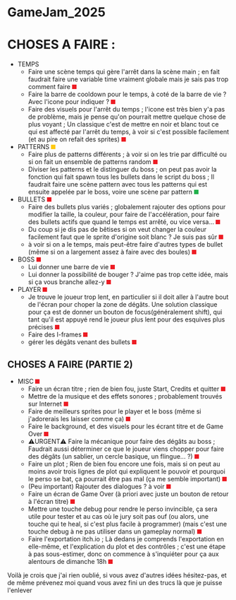 # GameJam_2025

# CHOSES A FAIRE : 
- TEMPS
  - Faire une scène temps qui gère l'arrêt dans la scène main ; en fait faudrait faire une variable time vraiment globale mais je sais pas trop comment faire ![](status_colour/status_not_done.png)
  - Faire la barre de cooldown pour le temps, à coté de la barre de vie ? Avec l'icone pour indiquer ? ![](status_colour/status_not_done.png)
  - Faire des visuels pour l'arrêt du temps ; l'icone est très bien y'a pas de problème, mais je pense qu'on pourrait mettre quelque chose de plus voyant ; Un classique c'est de mettre en noir et blanc tout ce qui est affecté par l'arrêt du temps, à voir si c'est possible facilement (et au pire on refait des sprites) ![](status_colour/status_not_done.png)
- PATTERNS ![](status_colour/status_in_progress.png)
  - Faire plus de patterns différents ; à voir si on les trie par difficulté ou si on fait un ensemble de patterns random ![](status_colour/status_not_done.png)
  - Diviser les patterns et le distinguer du boss ; on peut pas avoir la fonction qui fait spawn tous les bullets dans le script du boss ; Il faudrait faire une scène pattern avec tous les patterns qui est ensuite appelée par le boss, voire une scène par pattern ![](status_colour/status_done.png) 
- BULLETS ![](status_colour/status_not_done.png)
  - Faire des bullets plus variés ; globalement rajouter des options pour modifier la taille, la couleur, pour faire de l'accélération, pour faire des bullets actifs que quand le temps est arrêté, ou vice versa... ![](status_colour/status_not_done.png)
  - Du coup si je dis pas de bêtises si on veut changer la couleur facilement faut que le sprite d'origine soit blanc ? Je suis pas sûr ![](status_colour/status_not_done.png)
  - à voir si on a le temps, mais peut-être faire d'autres types de bullet (même si on a largement assez à faire avec des boules) ![](status_colour/status_not_done.png)
- BOSS ![](status_colour/status_not_done.png)
  - Lui donner une barre de vie ![](status_colour/status_not_done.png)
  - Lui donner la possibilité de bouger ? J'aime pas trop cette idée, mais si ça vous branche allez-y ![](status_colour/status_not_done.png)
- PLAYER ![](status_colour/status_not_done.png)
  - Je trouve le joueur trop lent, en particulier si il doit aller à l'autre bout de l'écran pour choper la zone de dégâts. Une solution classique pour ça est de donner un bouton de focus(généralement shift), qui tant qu'il est appuyé rend le joueur plus lent pour des esquives plus précises ![](status_colour/status_not_done.png)
  - Faire des I-frames ![](status_colour/status_not_done.png)
  - gérer les dégâts venant des bullets ![](status_colour/status_not_done.png)
## CHOSES A FAIRE (PARTIE 2)
- MISC ![](status_colour/status_not_done.png)
  - Faire un écran titre ; rien de bien fou, juste Start, Credits et quitter ![](status_colour/status_not_done.png)
  - Mettre de la musique et des effets sonores ; probablement trouvés sur Internet ![](status_colour/status_not_done.png)
  - Faire de meilleurs sprites pour le player et le boss (même si j'adorerais les laisser comme ça) ![](status_colour/status_not_done.png)
  - Faire le background, et des visuels pour les écrant titre et de Game Over ![](status_colour/status_not_done.png)
  - ⚠️URGENT⚠️ Faire la mécanique pour faire des dégâts au boss ; Faudrait aussi déterminer ce que le joueur viens chopper pour faire des dégâts (un sablier, un cercle basique, un flingue... ?) ![](status_colour/status_not_done.png)
  - Faire un plot ; Rien de bien fou encore une fois, mais si on peut au moins avoir trois lignes de plot qui expliquent le pouvoir et pourquoi le perso se bat, ça pourrait être pas mal (ça me semble important) ![](status_colour/status_not_done.png)
  - (Peu important) Rajouter des dialogues ? à voir ![](status_colour/status_not_done.png)
  - Faire un écran de Game Over (à priori avec juste un bouton de retour à l'écran titre) ![](status_colour/status_not_done.png)
  - Mettre une touche debug pour rendre le perso invincible, ça sera utile pour tester et au cas où le jury soit pas ouf (ou alors, une touche qui te heal, si c'est plus facile à programmer) (mais c'est une touche debug à ne pas utiliser dans un gameplay normal) ![](status_colour/status_not_done.png)
  - Faire l'exportation itch.io ; Là dedans je comprends l'exportation en elle-même, et l'explication du plot et des contrôles ; c'est une étape à pas sous-estimer, donc on commence à s'inquiéter pour ça aux alentours de dimanche 18h ![](status_colour/status_not_done.png)

Voilà je crois que j'ai rien oublié, si vous avez d'autres idées hésitez-pas, et de même prévenez moi quand vous avez fini un des trucs là que je puisse l'enlever